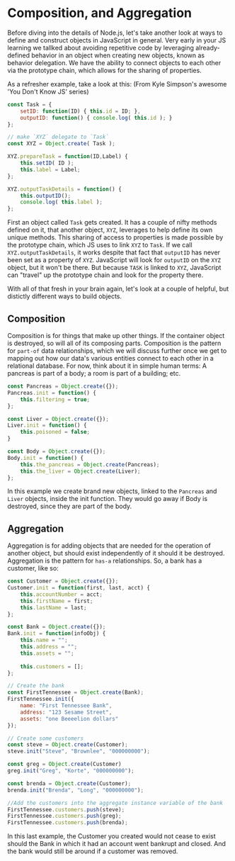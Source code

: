 # Composition, and Aggregation
Before diving into the details of Node.js, let's take another look at ways to define and construct objects in JavaScript in general. Very early in your JS learning we tallked about avoiding repetitive code by leveraging already-defined behavior in an object when creating new objects, known as behavior delegation. We have the ability to connect objects to each other via the prototype chain, which allows for the sharing of properties.

As a refresher example, take a look at this:
(From Kyle Simpson's awesome 'You Don't Know JS' series)

```js
const Task = {
	setID: function(ID) { this.id = ID; },
	outputID: function() { console.log( this.id ); }
};

// make `XYZ` delegate to `Task`
const XYZ = Object.create( Task );

XYZ.prepareTask = function(ID,Label) {
	this.setID( ID );
	this.label = Label;
};

XYZ.outputTaskDetails = function() {
	this.outputID();
	console.log( this.label );
};
```

First an object called `Task` gets created. It has a couple of nifty methods defined on it, that another object, `XYZ`, leverages to help define its own unique methods. This sharing of access to properties is made possible by the prototype chain, which JS uses to link `XYZ` to `Task`. If we call `XYZ.outputTaskDetails`, it works despite that fact that `outputID` has never been set as a property of `XYZ`. JavaScript will look for `outputID` on the `XYZ` object, but it won't be there. But because `TASK` is linked to `XYZ`, JavaScript can "travel" up the prototype chain and look for the property there. 

With all of that fresh in your brain again, let's look at a couple of helpful, but distictly different ways to build objects.

## Composition

Composition is for things that make up other things. If the container object is destroyed, so will all of its composing parts. Composition is the pattern for `part-of` data relationships, which we will discuss further once we get to mapping out how our data's various entities connect to each other in a relational database. For now, think about it in simple human terms: A pancreas is part of a body; a room is part of a building; etc.

```js
const Pancreas = Object.create({});
Pancreas.init = function() {
    this.filtering = true;
};

const Liver = Object.create({});
Liver.init = function() {
    this.poisoned = false;
}

const Body = Object.create({});
Body.init = function() {
    this.the_pancreas = Object.create(Pancreas);
    this.the_liver = Object.create(Liver);
};
```
In this example we create brand new objects, linked to the `Pancreas` and `Liver` objects, inside the init function. They would go away if Body is destroyed, since they are part of the body.

## Aggregation

Aggregation is for adding objects that are needed for the operation of another object, but should exist independently of it should it be destroyed. Aggregation is the pattern for `has-a` relationships. So, a bank has a customer, like so:

```js
const Customer = Object.create({});
Customer.init = function(first, last, acct) {
	this.accountNumber = acct;
	this.firstName = first;
	this.lastName = last;
};

const Bank = Object.create({});
Bank.init = function(infoObj) {
	this.name = "";
	this.address = "";
	this.assets = "";
	
	this.customers = [];
};

// Create the bank
const FirstTennessee = Object.create(Bank);
FirstTennessee.init({
	name: "First Tennessee Bank",
	address: "123 Sesame Street",
	assets: "one Beeeelion dollars"
});

// Create some customers
const steve = Object.create(Customer);
steve.init("Steve", "Brownlee", "000000000");

const greg = Object.create(Customer)
greg.init("Greg", "Korte", "000000000");

const brenda = Object.create(Customer);
brenda.init("Brenda", "Long", "000000000");

//Add the customers into the aggregate instance variable of the bank
FirstTennessee.customers.push(steve);
FirstTennessee.customers.push(greg);
FirstTennessee.customers.push(brenda);
```

In this last example, the Customer you created would not cease to exist should the Bank in which it had an account went bankrupt and closed. And the bank would still be around if a customer was removed.
